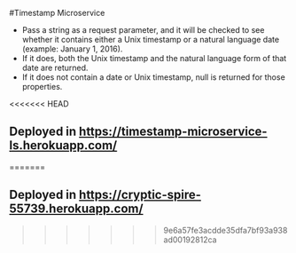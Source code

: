 #Timestamp Microservice

* Pass a string as a request parameter, and it will be checked to see whether it contains either a Unix timestamp or a natural language date (example: January 1, 2016).
* If it does, both the Unix timestamp and the natural language form of that date are returned.
* If it does not contain a date or Unix timestamp, null is returned for those properties.

<<<<<<< HEAD
## Deployed in https://timestamp-microservice-ls.herokuapp.com/
=======
## Deployed in https://cryptic-spire-55739.herokuapp.com/
>>>>>>> 9e6a57fe3acdde35dfa7bf93a938ad00192812ca
